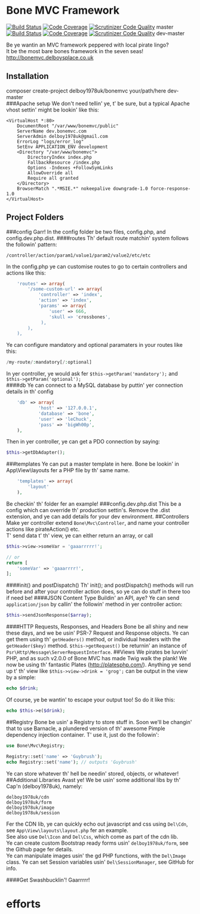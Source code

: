 Bone MVC Framework
==================
[![Build Status](https://travis-ci.org/delboy1978uk/bonemvc.png?branch=master)](https://travis-ci.org/delboy1978uk/bonemvc) [![Code Coverage](https://scrutinizer-ci.com/g/delboy1978uk/bonemvc/badges/coverage.png?b=master)](https://scrutinizer-ci.com/g/delboy1978uk/bonemvc/?branch=master) [![Scrutinizer Code Quality](https://scrutinizer-ci.com/g/delboy1978uk/bonemvc/badges/quality-score.png?b=master)](https://scrutinizer-ci.com/g/delboy1978uk/bonemvc/?branch=master) master<br />
[![Build Status](https://travis-ci.org/delboy1978uk/bonemvc.png?branch=dev-master)](https://travis-ci.org/delboy1978uk/bonemvc) [![Code Coverage](https://scrutinizer-ci.com/g/delboy1978uk/bonemvc/badges/coverage.png?b=dev-master)](https://scrutinizer-ci.com/g/delboy1978uk/bonemvc/?branch=dev-master) [![Scrutinizer Code Quality](https://scrutinizer-ci.com/g/delboy1978uk/bonemvc/badges/quality-score.png?b=dev-master)](https://scrutinizer-ci.com/g/delboy1978uk/bonemvc/?branch=dev-master) dev-master

Be ye wantin an MVC framework peppered with local pirate lingo?<br />
It be the most bare bones framework in the seven seas!<br />
http://bonemvc.delboysplace.co.uk

Installation
------------
composer create-project delboy1978uk/bonemvc your/path/here dev-master<br />
###Apache setup
We don't need tellin' ye, t' be sure, but a typical Apache vhost settin' might be lookin' like this:
```apacheconfig
<VirtualHost *:80>
    DocumentRoot "/var/www/bonemvc/public"
    ServerName dev.bonemvc.com
    ServerAdmin delboy1978uk@gmail.com
    ErrorLog "logs/error_log"
    SetEnv APPLICATION_ENV development
    <Directory "/var/www/bonemvc">
        DirectoryIndex index.php
        FallbackResource /index.php
        Options -Indexes +FollowSymLinks
        AllowOverride all
        Require all granted
    </Directory>
    BrowserMatch ".*MSIE.*" nokeepalive downgrade-1.0 force-response-1.0
</VirtualHost>
```
Project Folders
---------
###config
Garr! In the config folder be two files, config.php, and config.dev.php.dist.
####routes
Th' default route matchin' system follows the followin' pattern:
```
/controller/action/param1/value1/param2/value2/etc/etc
```
In the config.php ye can customise routes to go to certain controllers and actions like this:
```php
    'routes' => array(
        '/some-custom-url' => array(
            'controller' => 'index',
            'action' => 'index',
            'params' => array(
                'user' => 666,
                'skull => 'crossbones',
             ),
        ),
    ),
```
Ye can configure mandatory and optional paramaters in your routes like this:
```php
/my-route/:mandatory[/:optional]
```
In yer controller, ye would ask fer ```$this->getParam('mandatory');``` and ```$this->getParam('optional');```<br />
####db
Ye can connect to a MySQL database by puttin' yer connection details in th' config<br />
```php
    'db' => array(
            'host' => '127.0.0.1',
            'database' => 'bone',
            'user' => 'leChuck',
            'pass' => 'bigWh00p',
    ),
```
Then in yer controller, ye can get a PDO connection by saying:
```php
$this->getDbAdapter();
```
###templates
Ye can put a master template in here. Bone be lookin' in App\View\layouts fer a PHP file by th' same name.
```php
    'templates' => array(
        'layout'
    ),
```
Be checkin' th' folder fer an example!
###config.dev.php.dist
This be a config which can override th' production settin's. Remove the .dist extension, and ye can add details for your dev environment. 
##Controllers
Make yer controller extend ```Bone\Mvc\Controller```, and name your controller actions like pirateAction() etc.<br />
T' send data t' th' view, ye can either return an array, or call 
```php
$this->view->someVar = 'gaaarrrrr!';

// or
return [
    'someVar' => 'gaaarrrr!',    
];
```
####init() and postDispatch()
Th' init(); and postDispatch() methods will run before and after your controller action does, so ye can do stuff in 
there too if need be!
####JSON Content Type
Buildin' an API, aye? Ye can send ```application/json``` by callin' the followin' method in yer controller action:
```php
$this->sendJsonResponse($array);
```
####HTTP Requests, Responses, and Headers
Bone be all shiny and new these days, and we be usin' PSR-7 Request and Response objects. Ye can get them using th' 
```getHeaders()``` method, or individual headers with the ```getHeader($key)``` method. ```$this->getRequest()``` be 
returnin' an instance of ```Psr\Http\Message\ServerRequestInterface```.
##Views
We pirates be luvvin' PHP, and as such v2.0.0 of Bone MVC has made Twig walk the plank! We now be using th' fantastic 
Plates (http://platesphp.com/). Anything ye send up t' th' view like ```$this->view->drink = 'grog';``` can be output
in the view by a simple:
```php
echo $drink;
```
Of course, ye be wantin' to escape your output too! So do it like this:
```php
echo $this->e($drink);
```
##Registry
Bone be usin' a Registry to store stuff in. Soon we'll be changin' that to use Barnacle, a plundered version of th' 
awesome Pimple dependency injection container. T' use it, just do the followin':
```php
use Bone\Mvc\Registry;

Registry::set('name' => 'Guybrush');
echo Registry::set('name'); // outputs 'Guybrush'
```
Ye can store whatever th' hell be needin' stored, objects, or whatever!
##Additional Libraries
Avast ye! We be usin' some additional libs by th' Cap'n (delboy1978uk), namely:
```
delboy1978uk/cdn
delboy1978uk/form
delboy1978uk/image
delboy1978uk/session
```
Fer the CDN lib, ye can quickly echo out javascript and css using ```Del\Cdn```, see ```App\View\layouts\layout.php``` fer an example.<br />
See also use ```Del\Icon``` and ```Del\Css```, which come as part of the cdn lib.<br />
Ye can create custom Bootstrap ready forms usin' ```delboy1978uk/form```, see the Github page fer details.<br />
Ye can manipulate images usin' the gd PHP functions, with the ```Del\Image``` class.
Ye can set Session variables usin' ```Del\SessionManager```, see GitHub for info.

####Get Swashbucklin'! Gaarrrrr!
# efforts
